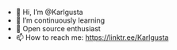 - 👋 Hi, I’m @Karlgusta
- 🌱 I’m continuously learning 
- 💞️ Open source enthusiast
- 📫 How to reach me: https://linktr.ee/Karlgusta
<!---
KarlGusta/KarlGusta is a ✨ special ✨ repository because its `README.md` (this file) appears on your GitHub profile.
You can click the Preview link to take a look at your changes.
--->
